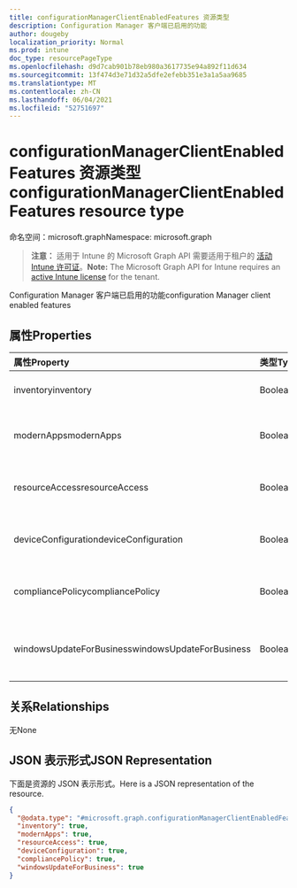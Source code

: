 ```yaml
---
title: configurationManagerClientEnabledFeatures 资源类型
description: Configuration Manager 客户端已启用的功能
author: dougeby
localization_priority: Normal
ms.prod: intune
doc_type: resourcePageType
ms.openlocfilehash: d9d7cab901b78eb980a3617735e94a892f11d634
ms.sourcegitcommit: 13f474d3e71d32a5dfe2efebb351e3a1a5aa9685
ms.translationtype: MT
ms.contentlocale: zh-CN
ms.lasthandoff: 06/04/2021
ms.locfileid: "52751697"
---
```

# <a name="configurationmanagerclientenabledfeatures-resource-type"></a><span data-ttu-id="7df76-103">configurationManagerClientEnabledFeatures 资源类型</span><span class="sxs-lookup"><span data-stu-id="7df76-103">configurationManagerClientEnabledFeatures resource type</span></span>

<span data-ttu-id="7df76-104">命名空间：microsoft.graph</span><span class="sxs-lookup"><span data-stu-id="7df76-104">Namespace: microsoft.graph</span></span>

> <span data-ttu-id="7df76-105">**注意：** 适用于 Intune 的 Microsoft Graph API 需要适用于租户的 [活动 Intune 许可证](https://go.microsoft.com/fwlink/?linkid=839381)。</span><span class="sxs-lookup"><span data-stu-id="7df76-105">**Note:** The Microsoft Graph API for Intune requires an [active Intune license](https://go.microsoft.com/fwlink/?linkid=839381) for the tenant.</span></span>

<span data-ttu-id="7df76-106">Configuration Manager 客户端已启用的功能</span><span class="sxs-lookup"><span data-stu-id="7df76-106">configuration Manager client enabled features</span></span>

## <a name="properties"></a><span data-ttu-id="7df76-107">属性</span><span class="sxs-lookup"><span data-stu-id="7df76-107">Properties</span></span>
|<span data-ttu-id="7df76-108">属性</span><span class="sxs-lookup"><span data-stu-id="7df76-108">Property</span></span>|<span data-ttu-id="7df76-109">类型</span><span class="sxs-lookup"><span data-stu-id="7df76-109">Type</span></span>|<span data-ttu-id="7df76-110">Description</span><span class="sxs-lookup"><span data-stu-id="7df76-110">Description</span></span>|
|:---|:---|:---|
|<span data-ttu-id="7df76-111">inventory</span><span class="sxs-lookup"><span data-stu-id="7df76-111">inventory</span></span>|<span data-ttu-id="7df76-112">Boolean</span><span class="sxs-lookup"><span data-stu-id="7df76-112">Boolean</span></span>|<span data-ttu-id="7df76-113">目录是否由 Intune 管理</span><span class="sxs-lookup"><span data-stu-id="7df76-113">Whether inventory is managed by Intune</span></span>|
|<span data-ttu-id="7df76-114">modernApps</span><span class="sxs-lookup"><span data-stu-id="7df76-114">modernApps</span></span>|<span data-ttu-id="7df76-115">Boolean</span><span class="sxs-lookup"><span data-stu-id="7df76-115">Boolean</span></span>|<span data-ttu-id="7df76-116">现代应用程序是否由 Intune 管理</span><span class="sxs-lookup"><span data-stu-id="7df76-116">Whether modern application is managed by Intune</span></span>|
|<span data-ttu-id="7df76-117">resourceAccess</span><span class="sxs-lookup"><span data-stu-id="7df76-117">resourceAccess</span></span>|<span data-ttu-id="7df76-118">Boolean</span><span class="sxs-lookup"><span data-stu-id="7df76-118">Boolean</span></span>|<span data-ttu-id="7df76-119">资源访问权限是否由 Intune 管理</span><span class="sxs-lookup"><span data-stu-id="7df76-119">Whether resource access is managed by Intune</span></span>|
|<span data-ttu-id="7df76-120">deviceConfiguration</span><span class="sxs-lookup"><span data-stu-id="7df76-120">deviceConfiguration</span></span>|<span data-ttu-id="7df76-121">Boolean</span><span class="sxs-lookup"><span data-stu-id="7df76-121">Boolean</span></span>|<span data-ttu-id="7df76-122">设备配置是否由 Intune 管理</span><span class="sxs-lookup"><span data-stu-id="7df76-122">Whether device configuration is managed by Intune</span></span>|
|<span data-ttu-id="7df76-123">compliancePolicy</span><span class="sxs-lookup"><span data-stu-id="7df76-123">compliancePolicy</span></span>|<span data-ttu-id="7df76-124">Boolean</span><span class="sxs-lookup"><span data-stu-id="7df76-124">Boolean</span></span>|<span data-ttu-id="7df76-125">符合性策略是否由 Intune 管理</span><span class="sxs-lookup"><span data-stu-id="7df76-125">Whether compliance policy is managed by Intune</span></span>|
|<span data-ttu-id="7df76-126">windowsUpdateForBusiness</span><span class="sxs-lookup"><span data-stu-id="7df76-126">windowsUpdateForBusiness</span></span>|<span data-ttu-id="7df76-127">Boolean</span><span class="sxs-lookup"><span data-stu-id="7df76-127">Boolean</span></span>|<span data-ttu-id="7df76-128">适用于企业的 Windows 更新是否由 Intune 管理</span><span class="sxs-lookup"><span data-stu-id="7df76-128">Whether Windows Update for Business is managed by Intune</span></span>|

## <a name="relationships"></a><span data-ttu-id="7df76-129">关系</span><span class="sxs-lookup"><span data-stu-id="7df76-129">Relationships</span></span>
<span data-ttu-id="7df76-130">无</span><span class="sxs-lookup"><span data-stu-id="7df76-130">None</span></span>

## <a name="json-representation"></a><span data-ttu-id="7df76-131">JSON 表示形式</span><span class="sxs-lookup"><span data-stu-id="7df76-131">JSON Representation</span></span>
<span data-ttu-id="7df76-132">下面是资源的 JSON 表示形式。</span><span class="sxs-lookup"><span data-stu-id="7df76-132">Here is a JSON representation of the resource.</span></span>
<!-- {
  "blockType": "resource",
  "@odata.type": "microsoft.graph.configurationManagerClientEnabledFeatures"
}
-->
``` json
{
  "@odata.type": "#microsoft.graph.configurationManagerClientEnabledFeatures",
  "inventory": true,
  "modernApps": true,
  "resourceAccess": true,
  "deviceConfiguration": true,
  "compliancePolicy": true,
  "windowsUpdateForBusiness": true
}
```




